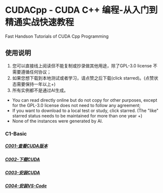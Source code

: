 # CUDACpp - CUDA C++ 编程-从入门到精通实战快速教程
Fast Handson Tutorials of CUDA Cpp Programming

## 使用说明

1. 您可以直接线上阅读但不能复制或抄录做其他用途，除了GPL-3.0 license 不需要遵循任何协议；
2. 如果您想下载到本地测试或者学习，请点赞之后下载(click starred)。(点赞状态需要保持一年以上+)
3. 所有实例都不是通过AI生成。

* You can read directly online but do not copy for other purposes, except for the GPL-3.0 license does not need to follow any agreement;
* If you want to download to a local test or study, click starred. (The "like" starred status needs to be maintained for more than one year +)
* None of the instances were generated by AI.


### C1-Basic
##### [C001-查看CUDA版本](C1-Basic\C001-查看CUDA版本.md)
##### [C002-下载CUDA](C1-Basic\C002-下载CUDA.md)
##### [C003-安装CUDA](C1-Basic\C003-安装CUDA.md)
##### [C004-安装VS-Code](C1-Basic\C004-安装VS-Code.md)

